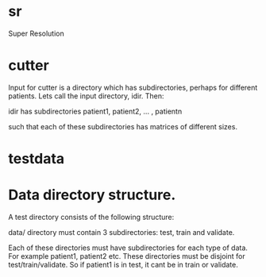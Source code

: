 # sr
Super Resolution


cutter
======

Input for cutter is a directory which has subdirectories, perhaps for different patients. Lets call the input directory, idir. Then:

idir has subdirectories patient1, patient2, ... , patientn

such that each of these subdirectories has matrices of different sizes.

testdata
========

# Data directory structure.

A test directory consists of the following structure:

data/ directory must contain 3 subdirectories: test, train and validate.

Each of these directories must have subdirectories for each type of data. For example patient1, patient2 etc.
These directories must be disjoint for test/train/validate. So if patient1 is in test, it cant be in train or validate.
